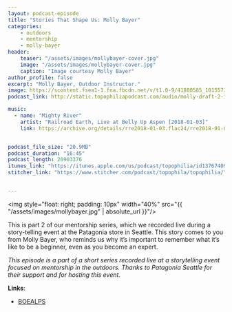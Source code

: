 ```yaml
---
layout: podcast-episode
title: "Stories That Shape Us: Molly Bayer"
categories:
    - outdoors
    - mentorship
    - molly-bayer
header:
    teaser: "/assets/images/mollybayer-cover.jpg"
    image: "/assets/images/mollybayer-cover.jpg"
    caption: "Image courtesy Molly Bayer"
author_profile: false
excerpt: "Molly Bayer, Outdoor Instructor."
image: https://scontent.fsea1-1.fna.fbcdn.net/v/t1.0-9/41880585_10155737952422043_1595005816983781376_n.jpg?_nc_cat=109&_nc_ht=scontent.fsea1-1.fna&oh=f610fa5af1b885ff6c8e9c4aed308533&oe=5D7609F9
podcast_link: http://static.topophiliapodcast.com/audio/molly-draft-2-1557513338.mp3

music:
  - name: "Mighty River"
    artist: "Railroad Earth, Live at Belly Up Aspen [2018-01-03]"
    link: https://archive.org/details/rre2018-01-03.flac24/rre2018-01-03_set1_24bit_t01.flac


podcast_file_size: "20.9MB"
podcast_duration: "16:45"
podcast_length: 20903376
itunes_link: "https://itunes.apple.com/us/podcast/topophilia/id1376740928"
stitcher_link: "https://www.stitcher.com/podcast/topophila/topophilia/"


---
```

<img style="float: right; padding: 10px" width="40%" src="{{ "/assets/images/mollybayer.jpg" | absolute_url }}"/>

This is part 2 of our mentorship series, which we recorded live during a story-telling event at the Patagonia store in Seattle. This story comes to you from Molly Bayer, who reminds us why it’s important to remember what it’s like to be a beginner, even as you become an expert.

*This episode is a part of a short series recorded live at a storytelling event focused on mentorship in the outdoors. Thanks to Patagonia Seattle for their support and for hosting this event.*

**Links**:

* [BOEALPS](www.boealps.org)
